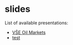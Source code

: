 # slides
List of available presentations:

* [VŠE Oil Markets](http://htmlpreview.github.com/?https://github.com/PetrBaca/slides/blob/master/2016-04-06-VSE-oil-markets.html)
* [test](http://htmlpreview.github.com/?https://github.com/PetrBaca/slides/blob/master/2016-03-28-test.md)
